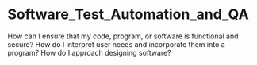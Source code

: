 # Software_Test_Automation_and_QA
How can I ensure that my code, program, or software is functional and secure?
How do I interpret user needs and incorporate them into a program?
How do I approach designing software?
